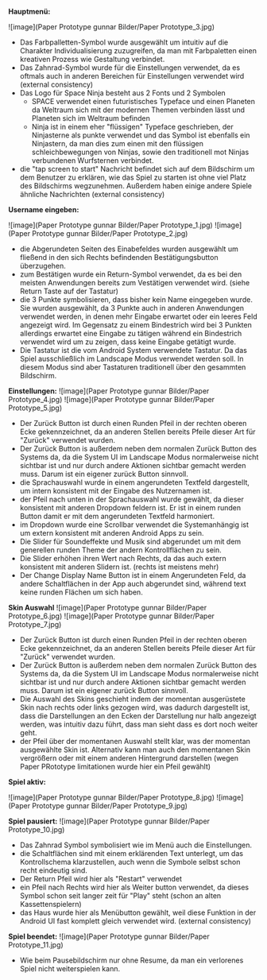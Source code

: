 **Hauptmenü:** 

![image](Paper Prototype gunnar Bilder/Paper Prototype_3.jpg)
* Das Farbpalletten-Symbol wurde ausgewählt um intuitiv auf die Charakter Individualisierung zuzugreifen, da man mit Farbpaletten einen kreativen Prozess wie Gestaltung verbindet.
* Das Zahnrad-Symbol wurde für die Einstellungen verwendet, da es oftmals auch in anderen Bereichen für Einstellungen verwendet wird (external consistency)
* Das Logo für Space Ninja besteht aus 2 Fonts und 2 Symbolen
  * SPACE verwendet einen futuristisches Typeface und einen Planeten da Weltraum sich mit der modernen Themen verbinden lässt und Planeten sich im Weltraum befinden
  * Ninja ist in einem eher "flüssigen" Typeface geschrieben, der Ninjasterne als punkte verwendet und das Symbol ist ebenfalls ein Ninjastern, da man dies zum einen mit den flüssigen schleichbewegungen von Ninjas, sowie den traditionell mot Ninjas verbundenen Wurfsternen verbindet.
* die "tap screen to start" Nachricht befindet sich auf dem Bildschirm um dem Benutzer zu erklären, wie das Spiel zu starten ist ohne viel Platz des Bildschirms wegzunehmen.
Außerdem haben einige andere Spiele ähnliche Nachrichten (external consistency)

**Username eingeben:**

![image](Paper Prototype gunnar Bilder/Paper Prototype_1.jpg)
![image](Paper Prototype gunnar Bilder/Paper Prototype_2.jpg)
* die Abgerundeten Seiten des Einabefeldes wurden ausgewählt um fließend in den sich Rechts befindenden Bestätigungsbutton überzugehen.
* zum Bestätigen wurde ein Return-Symbol verwendet, da es bei den meisten Anwendungen bereits zum Vestätigen verwendet wird. (siehe Return Taste auf der Tastatur)
* die 3 Punkte symbolisieren, dass bisher kein Name eingegeben wurde. Sie wurden ausgewählt, da 3 Punkte auch in anderen Anwendungen verwendet werden, in denen mehr Eingabe erwartet oder ein leeres Feld angezeigt wird.
Im Gegensatz zu einem Bindestrich wird bei 3 Punkten allerdings erwartet eine Eingabe zu tätigen während ein Bindestrich verwendet wird um zu zeigen, dass keine Eingabe getätigt wurde.
* Die Tastatur ist die vom Android System verwendete Tastatur.
Da das Spiel ausschließlich im Landscape Modus verwendet werden soll. In diesem Modus sind aber Tastaturen traditionell über den gesammten Bildschirm.

**Einstellungen:**
![image](Paper Prototype gunnar Bilder/Paper Prototype_4.jpg)
![image](Paper Prototype gunnar Bilder/Paper Prototype_5.jpg)
* Der Zurück Button ist durch einen Runden Pfeil in der rechten oberen Ecke gekennzeichnet, da an anderen Stellen bereits Pfeile dieser Art für "Zurück" verwendet wurden.
* Der Zurück Button is außerdem neben dem normalen Zurück Button des Systems da, da die System UI im Landscape Modus normalerweise nicht sichtbar ist und nur durch andere Aktionen sichtbar gemacht werden muss. Darum ist ein eigener zurück Button sinnvoll.
* die Sprachauswahl wurde in einem angerundeten Textfeld dargestellt, um intern konsistent mit der Eingabe des Nutzernamen ist.
* der Pfeil nach unten in der Sprachauswahl wurde gewählt, da dieser konsistent mit anderen Dropdown feldern ist.
Er ist in einem runden Button damit er mit dem angerundeten Textfeld harmoniert.
* im Dropdown wurde eine Scrollbar verwendet die Systemanhängig ist um extern konsistent mit anderen Android Apps zu sein.
* Die Slider für Soundeffekte und Musik sind abgerundet um mit dem generellen runden Theme der andern Kontrollflächen zu sein.
* Die Slider erhöhen ihren Wert nach Rechts, da das auch extern konsistent mit anderen Slidern ist. (rechts ist meistens mehr)
* Der Change Display Name Button ist in einem Angerundeten Feld, da andere Schaltflächen in der App auch abgerundet sind, während text keine runden Flächen um sich haben.

**Skin Auswahl**
![image](Paper Prototype gunnar Bilder/Paper Prototype_6.jpg)
![image](Paper Prototype gunnar Bilder/Paper Prototype_7.jpg)
* Der Zurück Button ist durch einen Runden Pfeil in der rechten oberen Ecke gekennzeichnet, da an anderen Stellen bereits Pfeile dieser Art für "Zurück" verwendet wurden.
* Der Zurück Button is außerdem neben dem normalen Zurück Button des Systems da, da die System UI im Landscape Modus normalerweise nicht sichtbar ist und nur durch andere Aktionen sichtbar gemacht werden muss. Darum ist ein eigener zurück Button sinnvoll.
* Die Auswahl des Skins geschieht indem der momentan ausgerüstete Skin nach rechts oder links gezogen wird, was dadurch dargestellt ist, dass die Darstellungen an den Ecken der Darstellung nur halb angezeigt werden, was intuitiv dazu führt, dass man sieht dass es dort noch weiter geht.
* der Pfeil über der momentanen Auswahl stellt klar, was der momentan ausgewählte Skin ist.
Alternativ kann man auch den momentanen Skin vergrößern oder mit einem anderen Hintergrund darstellen (wegen Paper PRototype limitationen wurde hier ein Pfeil gewählt)

**Spiel aktiv:**

![image](Paper Prototype gunnar Bilder/Paper Prototype_8.jpg)
![image](Paper Prototype gunnar Bilder/Paper Prototype_9.jpg)

**Spiel pausiert:**
![image](Paper Prototype gunnar Bilder/Paper Prototype_10.jpg)
* Das Zahnrad Symbol symbolisiert wie im Menü auch die Einstellungen.
* die Schaltflächen sind mit einem erklärenden Text unterlegt, um das Kontrollschema klarzustellen, auch wenn die Symbole selbst schon recht eindeutig sind.
* Der Return Pfeil wird hier als "Restart" verwendet
* ein Pfeil nach Rechts wird hier als Weiter button verwendet, da dieses Symbol schon seit langer zeit für "Play" steht (schon an alten Kassettenspielern)
* das Haus wurde hier als Menübutton gewählt, weil diese Funktion in der Android UI fast komplett gleich verwendet wird. (external consistency)

**Spiel beendet:**
![image](Paper Prototype gunnar Bilder/Paper Prototype_11.jpg)
* Wie beim Pausebildschirm nur ohne Resume, da man ein verlorenes Spiel nicht weiterspielen kann.
